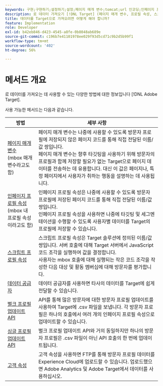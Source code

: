 ```yaml
---
keywords: 구현;구현하기;설정하기;설정;페이지 매개 변수;tomcat;url 인코딩;인페이지 프로필 속성;mbox 매개 변수;인페이지 프로필 속성;스크립트 프로필 속성;벌크 프로필 업데이트 API;단일 파일 업데이트 API;고객 속성;데이터 공급자;dataprovider;데이터공급자
description: 로 데이터 가져오기 [!DNL Target] (페이지 매개 변수, 프로필 속성, 스크립트 프로필 속성, 데이터 공급자, 단일 및 벌크 프로필 업데이트 API, 고객 속성).
title: 데이터를 Target으로 가져오려면 어떻게 해야 합니까?
feature: Implementation
role: Developer
exl-id: b42eb846-d423-4545-a8fe-0b8048ab689e
source-git-commit: c196b7e41101978ee029f93d5cd71c9b2d5b99f1
workflow-type: tm+mt
source-wordcount: '402'
ht-degree: 56%

---
```


# 메서드 개요

로 데이터를 가져오는 데 사용할 수 있는 다양한 방법에 대한 정보입니다 [!DNL Adobe Target].

사용 가능한 메서드는 다음과 같습니다.

| 방법 | 세부 사항 |
| --- | --- |
| [페이지 매개 변수](https://developer.adobe.com/target/before-implement/methods-to-get-data-into-target/page-parameters/)<br>(mbox 매개 변수라고도 함) | 페이지 매개 변수는 나중에 사용할 수 있도록 방문자 프로필에 저장되지 않은 페이지 코드를 통해 직접 전달된 이름/값 쌍입니다.<br>페이지 매개 변수는 향후 타깃팅을 사용하기 위해 방문자의 프로필과 함께 저장할 필요가 없는 Target으로 페이지 데이터를 전송하는 데 유용합니다. 대신 이 값은 페이지나, 특정 페이지에서 사용자가 취하는 행동을 설명하는 데 사용됩니다. |
| [인페이지 프로필 속성](https://developer.adobe.com/target/before-implement/methods-to-get-data-into-target/in-page-profile-attributes/)<br>(mbox 내 프로필 속성이라고도 함) | 인페이지 프로필 속성은 나중에 사용할 수 있도록 방문자 프로필에 저장된 페이지 코드를 통해 직접 전달된 이름/값 쌍입니다.<br>인페이지 프로필 속성을 사용하면 나중에 타깃팅 및 세그멘테이션을 수행할 수 있도록 사용자별 데이터를 Target의 프로필에 저장할 수 있습니다. |
| [스크립트 프로필 속성](https://developer.adobe.com/target/before-implement/methods-to-get-data-into-target/script-profile-attributes/) | 스크립트 프로필 속성은 Target 솔루션에 정의된 이름/값 쌍입니다. 서버 호출에 대해 Target 서버에서 JavaScript 코드 조각을 실행하여 값을 결정합니다.<br>사용자는 mbox 호출에 대해 실행되는 작은 코드 조각을 작성한 다음 대상 및 활동 멤버십에 대해 방문자를 평가합니다. |
| [데이터 공급자](https://developer.adobe.com/target/before-implement/methods-to-get-data-into-target/data-providers/) | 데이터 공급자를 사용하면 타사의 데이터를 Target에 쉽게 전달할 수 있습니다. |
| [벌크 프로필 업데이트 API](https://developer.adobe.com/target/before-implement/methods-to-get-data-into-target/bulk-profile-update-api/) | API를 통해 많은 방문자에 대한 방문자 프로필 업데이트를 사용하여 Target에 .csv 파일을 보냅니다. 각 방문자 프로필은 하나의 호출에서 여러 개의 인페이지 프로필 속성으로 업데이트할 수 있습니다. |
| [싱글 프로필 업데이트 API](https://developer.adobe.com/target/before-implement/methods-to-get-data-into-target/single-profile-update-api/) | 벌크 프로필 업데이트 API와 거의 동일하지만 하나의 방문자 프로필은 .csv 파일이 아닌 API 호출의 한 번에 업데이트됩니다. |
| [고객 속성](https://developer.adobe.com/target/before-implement/methods-to-get-data-into-target/customer-attributes/) | 고객 속성을 사용하면 FTP를 통해 방문자 프로필 데이터를 Experience Cloud에 업로드할 수 있습니다. 업로드했으면 Adobe Analytics 및 Adobe Target에서 데이터를 사용하십시오. |












